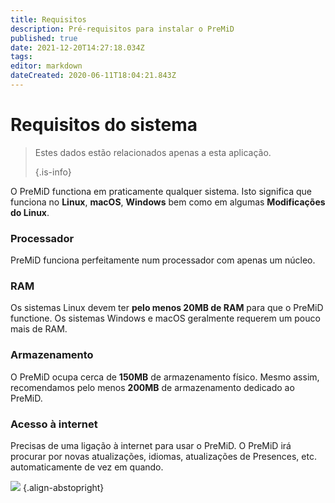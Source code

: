 ```yaml
---
title: Requisitos
description: Pré-requisitos para instalar o PreMiD
published: true
date: 2021-12-20T14:27:18.034Z
tags:
editor: markdown
dateCreated: 2020-06-11T18:04:21.843Z
---
```


# Requisitos do sistema

> Estes dados estão relacionados apenas a esta aplicação.
>
> {.is-info}

O PreMiD functiona em praticamente qualquer sistema. Isto significa que funciona no **Linux**, **macOS**, **Windows** bem como em algumas **Modificações do Linux**.

### Processador
PreMiD funciona perfeitamente num processador com apenas um núcleo.

### RAM
Os sistemas Linux devem ter **pelo menos 20MB de RAM** para que o PreMiD functione. Os sistemas Windows e macOS geralmente requerem um pouco mais de RAM.

### Armazenamento
O PreMiD ocupa cerca de **150MB** de armazenamento físico. Mesmo assim, recomendamos pelo menos **200MB** de armazenamento dedicado ao PreMiD.

### Acesso à internet
Precisas de uma ligação à internet para usar o PreMiD. O PreMiD irá procurar por novas atualizações, idiomas, atualizações de Presences, etc. automaticamente de vez em quando.

![](https://a.icons8.com/ViUXyjOj/f4tFww/svg.svg) {.align-abstopright}
